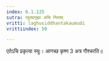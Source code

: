```yaml
---
index: 6.1.125
sutra: प्लुतप्रगृह्या अचि नित्यम्
vritti: laghusiddhantakaumudi
vrittiindex: 50

---
```

एतेऽचि प्रकृत्या स्युः। आगच्छ कृष्ण 3 अत्र गौश्चरति॥